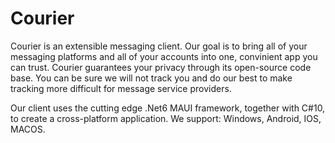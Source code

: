 # Courier

Courier is an extensible messaging client.
Our goal is to bring all of your messaging platforms and all of your accounts into one, convinient app you can trust.
Courier guarantees your privacy through its open-source code base.
You can be sure we will not track you and do our best to make tracking more difficult for message service providers.

Our client uses the cutting edge .Net6 MAUI framework, together with C\#10, to create a cross-platform application.
We support: Windows, Android, IOS, MACOS.

